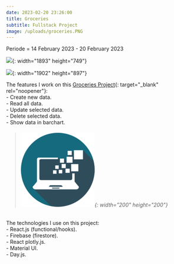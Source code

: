 ```yaml
---
date: 2023-02-20 23:26:00
title: Groceries
subtitle: Fullstack Project
image: /uploads/groceries.PNG
---
```

Periode = 14 February 2023 - 20 February 2023

![](/uploads/groceries-add.PNG){: width="1893" height="749"}

![](/uploads/groceries-edit.PNG){: width="1902" height="897"}

The features I work on this [Groceries Project](https://groceries-firestore.netlify.app/){: target="\_blank" rel="noopener"}\:<br>\- Create new data.<br>\- Read all data.<br>\- Update selected data.<br>\- Delete selected data.<br>\- Show data in barchart.

> ###### ​​​​​​​![](/uploads/information-technology-icon-clipart-1-1-1.png){: width="200" height="200"}

The technologies I use on this project:<br>\- React.js (functional/hooks).<br>\- Firebase (firestore).<br>\- React plotly.js.<br>\- Material UI.<br>\- Day.js.
